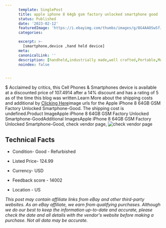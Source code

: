 ```yaml
---
      template: SinglePost
      title: apple iphone 8 64gb gsm factory unlocked smartphone good
      status: Published
      date: '2023-02-12'
      featuredImage: 'https://i.ebayimg.com/thumbs/images/g/8G4AAOSwSfJdilBO/s-l225.jpg'
      categories: 

      excerpt: >-
        [smartphone,device ,hand held device]
      meta:
      canonicalLink: ''
      description: [handheld,industrially made,well crafted,Portable,Mobile,Compact,Convenient,Lightweight,Maneuverable,Man-portable,Miniature,Carriable,Hand-held,Light,Holdable,Transportable,Mobile device,Pocket-sized,On-the-go,Wireless,Cordless,Compact size,Convenient size, smartphone,device ,hand held device]
      noindex: false

        
---
```

$
    Acclaimed by critics, this Cell Phones & Smartphones device is available at a discounted price of 107.4914 after a 14% discount and has a rating of 5 as of the time this blog was written.Learn More about the shipping costs and additional by [Clicking Here](https://www.ebay.com/itm/193162998553?hash=item2cf9697319%3Ag%3A8G4AAOSwSfJdilBO&amdata=enc%3AAQAHAAAA4Celj8GjPd0CBdOidhJgmp9QcYzaoqVKVTps9N2Ez9b8FGHrcPOCapVN9Rt56C9%2B2KFYanoMfmD0zsITbQk6biwewiTrwbeLrftHDr6erscTAoo5LQPS66VkG4JpeJ5jrXxWn11rXZItkU0E7EIBSLZ4rJ%2FpV7p15R5%2B9WD%2FE8oHbr%2FGvBpdmw0HkvkcmrFC3HeoiIEylEbvX0yym3XB4ZCOL5W3yRelNydLDQiu7WApdzypj%2FMJINd8HI0LpVJJF2v0TPGlOKDRgzIPCm8MeaVVH6teUuIu%2F1XnlZs%2BftZW&mkevt=1&mkcid=1&mkrid=711-53200-19255-0&campid=%253CePNCampaignId%253E&customid=%253CreferenceId%253E&toolid=10049)image urls for the Apple iPhone 8 64GB GSM Factory Unlocked Smartphone-Good. The shipping cost is undefined.Product ImageApple iPhone 8 64GB GSM Factory Unlocked Smartphone-GoodAdditional ImagesApple iPhone 8 64GB GSM Factory Unlocked Smartphone-Good, check vendor page, ![check vendor page](https://origin-galleryplus.ebayimg.com/ws/web/193162998553_2_0_1/225x225.jpg,https://origin-galleryplus.ebayimg.com/ws/web/193162998553_3_0_1/225x225.jpg,https://origin-galleryplus.ebayimg.com/ws/web/193162998553_4_0_1/225x225.jpg,https://origin-galleryplus.ebayimg.com/ws/web/193162998553_5_0_1/225x225.jpg)
    
    

 ## Technical Facts 



     
      

 - Condition- Good - Refurbished 


      

 - Listed Price- 124.99 


      

 - Currency- USD 


      

 - Feedback score - 14002 


      

 - Location - US 


      
      

 *_This post may contain affiliate links from eBay and other third-party websites. As an eBay affiliate, we earn from qualifying purchases. Although we do our best to keep the information up-to-date and accurate, please check the date and all details with the vendor's website before making a purchase. Not all data may be accurate._*



    
    
    
    
    
